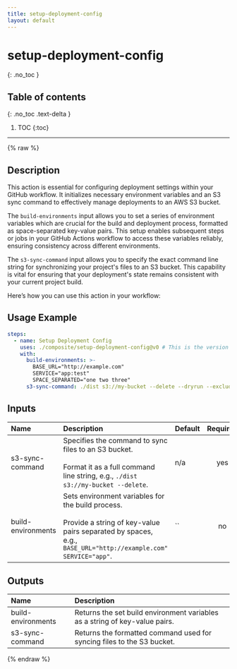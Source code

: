 ```yaml
---
title: setup-deployment-config
layout: default
---
```


# setup-deployment-config
{: .no_toc }

## Table of contents
{: .no_toc .text-delta }

1. TOC
{:toc}

---

{% raw %}

<!-- actdocs start -->

## Description

This action is essential for configuring deployment settings within your GitHub workflow.
It initializes necessary environment variables and an S3 sync command to effectively manage deployments to an AWS S3 bucket.

The `build-environments` input allows you to set a series of environment variables which are crucial for the build and deployment process, formatted as space-separated key-value pairs.
This setup enables subsequent steps or jobs in your GitHub Actions workflow to access these variables reliably, ensuring consistency across different environments.

The `s3-sync-command` input allows you to specify the exact command line string for synchronizing your project's files to an S3 bucket.
This capability is vital for ensuring that your deployment's state remains consistent with your current project build.

Here’s how you can use this action in your workflow:

## Usage Example

```yaml
steps:
  - name: Setup Deployment Config
    uses: ./composite/setup-deployment-config@v0 # This is the version of the action
    with:
      build-environments: >-
        BASE_URL="http://example.com"
        SERVICE="app:test"
        SPACE_SEPARATED="one two three"
      s3-sync-command: ./dist s3://my-bucket --delete --dryrun --exclude "*.log" --exclude "test/*"
```

## Inputs

| Name | Description | Default | Required |
| :--- | :---------- | :------ | :------: |
| s3-sync-command | Specifies the command to sync files to an S3 bucket.<br><br>Format it as a full command line string, e.g., `./dist s3://my-bucket --delete`. | n/a | yes |
| build-environments | Sets environment variables for the build process.<br><br>Provide a string of key-value pairs separated by spaces, e.g., `BASE_URL="http://example.com" SERVICE="app"`. | `` | no |

## Outputs

| Name | Description |
| :--- | :---------- |
| build-environments | Returns the set build environment variables as a string of key-value pairs. |
| s3-sync-command | Returns the formatted command used for syncing files to the S3 bucket. |

<!-- actdocs end -->

{% endraw %}
